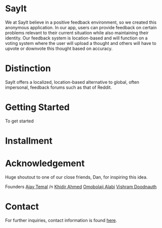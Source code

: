 # SayIt 
We at SayIt believe in a positive feedback environment, so we created this anonymous application. In our app, users can provide feedback on certain problems relevant to their current situation while also maintaining their identity. Our feedback system is location-based and will function on a voting system where the user will upload a thought and others will have to upvote or downvote this thought based on accuracy. 


# Distinction
SayIt offers a localized, location-based alternative to global, often impersonal, feedback forums such as that of Reddit.


# Getting Started
To get started


# Installment



# Acknowledgement
Huge shoutout to one of our close friends, Dan, for inspiring this idea.

Founders
[Ajay Temal](https://www.linkedin.com/in/ajay-temal-b93889278/) /n
[Khidir Ahmed](https://www.linkedin.com/in/khidirahmed/)
[Omobolaji Alabi](https://www.linkedin.com/in/omobolaji-alabi/)
[Vishram Doodnauth](www.linkedin.com/in/vishramdoodnauth)



# Contact
For further inquiries, contact information is found [here]().
